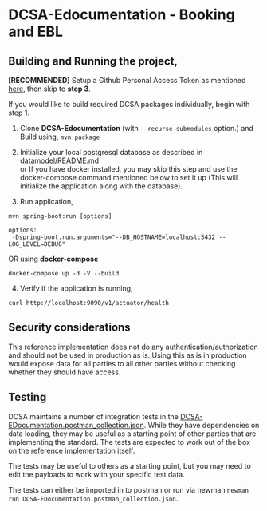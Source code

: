 # DCSA-Edocumentation - Booking and EBL

Building and Running the project,
-------------------------------------
**[RECOMMENDED]**
Setup a Github Personal Access Token as mentioned [here](https://github.com/dcsaorg/DCSA-Core/blob/master/README.md#how-to-use-dcsa-core-packages), then skip to **step 3**.

If you would like to build required DCSA packages individually, begin with step 1.

1) Clone **DCSA-Edocumentation** (with ``--recurse-submodules`` option.) and Build using, ``mvn package``

2) Initialize your local postgresql database as described in [datamodel/README.md](https://github.com/dcsaorg/DCSA-Information-Model/blob/master/README.md) \
   or If you have docker installed, you may skip this step and use the docker-compose command mentioned below to set it up (This will initialize the application along with the database).

3) Run application,
```
mvn spring-boot:run [options]

options:
 -Dspring-boot.run.arguments="--DB_HOSTNAME=localhost:5432 --LOG_LEVEL=DEBUG"
 ```

OR using **docker-compose**

```
docker-compose up -d -V --build
```

4) Verify if the application is running,
```
curl http://localhost:9090/v1/actuator/health
```

## Security considerations

This reference implementation does not do any authentication/authorization and should not be used
in production as is. Using this as is in production would expose data for all parties to all other
parties without checking whether they should have access.

## Testing

DCSA maintains a number of integration tests in the [DCSA-EDocumentation.postman_collection.json](DCSA-EDocumentation.postman_collection.json).
While they have dependencies on data loading, they may be useful as a starting point of other parties
that are implementing the standard.  The tests are expected to work out of the box on the reference
implementation itself.

The tests may be useful to others as a starting point, but you may need to edit the payloads to work with
your specific test data.

The tests can either be imported in to postman or run via newman `newman run DCSA-EDocumentation.postman_collection.json`.
